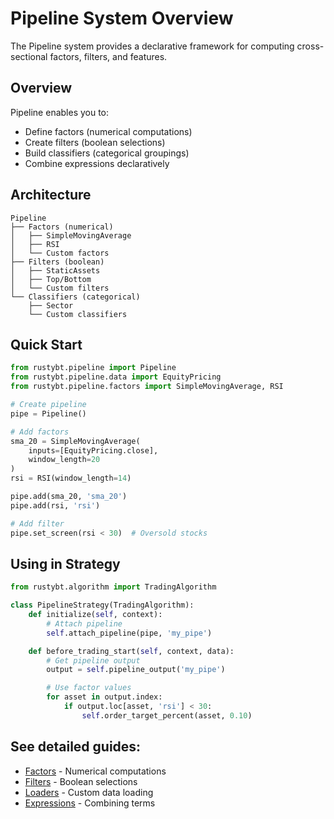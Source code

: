 # Pipeline System Overview

The Pipeline system provides a declarative framework for computing cross-sectional factors, filters, and features.

## Overview

Pipeline enables you to:
- Define factors (numerical computations)
- Create filters (boolean selections)
- Build classifiers (categorical groupings)
- Combine expressions declaratively

## Architecture

```
Pipeline
├── Factors (numerical)
│   ├── SimpleMovingAverage
│   ├── RSI
│   └── Custom factors
├── Filters (boolean)
│   ├── StaticAssets
│   ├── Top/Bottom
│   └── Custom filters
└── Classifiers (categorical)
    ├── Sector
    └── Custom classifiers
```

## Quick Start

```python
from rustybt.pipeline import Pipeline
from rustybt.pipeline.data import EquityPricing
from rustybt.pipeline.factors import SimpleMovingAverage, RSI

# Create pipeline
pipe = Pipeline()

# Add factors
sma_20 = SimpleMovingAverage(
    inputs=[EquityPricing.close],
    window_length=20
)
rsi = RSI(window_length=14)

pipe.add(sma_20, 'sma_20')
pipe.add(rsi, 'rsi')

# Add filter
pipe.set_screen(rsi < 30)  # Oversold stocks
```

## Using in Strategy

```python
from rustybt.algorithm import TradingAlgorithm

class PipelineStrategy(TradingAlgorithm):
    def initialize(self, context):
        # Attach pipeline
        self.attach_pipeline(pipe, 'my_pipe')

    def before_trading_start(self, context, data):
        # Get pipeline output
        output = self.pipeline_output('my_pipe')

        # Use factor values
        for asset in output.index:
            if output.loc[asset, 'rsi'] < 30:
                self.order_target_percent(asset, 0.10)
```

## See detailed guides:
- [Factors](factors.md) - Numerical computations
- [Filters](filters.md) - Boolean selections
- [Loaders](loaders.md) - Custom data loading
- [Expressions](expressions.md) - Combining terms
